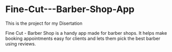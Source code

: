 # Fine-Cut---Barber-Shop-App
This is the project for my Disertation

Fine Cut - Barber Shop is a handy app made for barber shops. It helps make booking appointments easy for clients and lets them pick the best barber using reviews.
